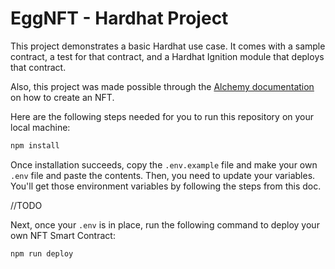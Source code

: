 # EggNFT - Hardhat Project

This project demonstrates a basic Hardhat use case. It comes with a sample contract, a test for that contract, and a Hardhat Ignition module that deploys that contract.

Also, this project was made possible through the [Alchemy documentation](https://docs.alchemy.com/docs/how-to-create-an-nft) on how to create an NFT.

Here are the following steps needed for you to run this repository on your local machine:

```bash
npm install
```

Once installation succeeds, copy the `.env.example` file and make your own `.env` file and paste the contents. Then, you need to update your variables. You'll get those environment variables by following the steps from this doc.

//TODO

Next, once your `.env` is in place, run the following command to deploy your own NFT Smart Contract:

```bash
npm run deploy
```
